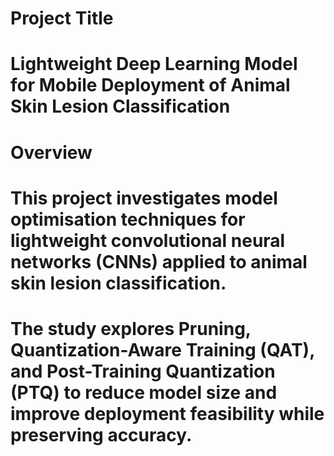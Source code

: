 # Project Title

# Lightweight Deep Learning Model for Mobile Deployment of Animal Skin Lesion Classification

# Overview

# This project investigates model optimisation techniques for lightweight convolutional neural networks (CNNs) applied to animal skin lesion classification.
# The study explores Pruning, Quantization-Aware Training (QAT), and Post-Training Quantization (PTQ) to reduce model size and improve deployment feasibility while preserving accuracy.
